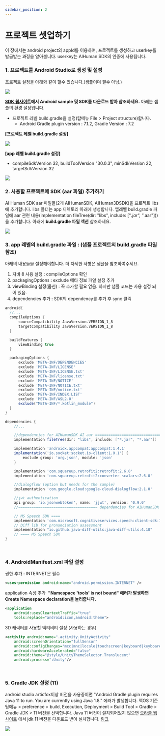 ```yaml
---
sidebar_position: 2
---
```


# 프로젝트 셋업하기

이 장에서는 android project의 appId를 이용하여, 프로젝트를 생성하고 userkey를 발급받는 과정을 알아봅니다. userkey는 AIHuman SDK의 인증에 사용됩니다.

### 1. 프로젝트를 Android Studio로 생성 및 설정

프로젝트 설정을 아래와 같이 할수 있습니다.(샘플이며 필수 아님.)

<img src="/img/aihuman/android/screenshot_projectsetup_1.png"/>

**[SDK 웹사이트](https://aihuman.aistudios.com)에서 Android sample 및 SDK를 다운로드 받아 참조하세요.**
아래는 샘플의 환경 설정입니다.

- 프로젝트 레벨 build.gradle을 설정(탑메뉴 File > Project structure)합니다.
  - Android Gradle plugin version : 7.1.2, Gradle Version : 7.2

**[프로젝트 레벨 build.gradle 설정]**

<img src="/img/aihuman/android/screenshot_projectsetup_2.png"/>

<br/>

**[app 레벨 build.gradle 설정]**

- compileSdkVersion 32, buildToolVersion "30.0.3", minSdkVersion 22, targetSdkVersion 32

<img src="/img/aihuman/android/screenshot_projectsetup_3.png"/>


<br/>

### 2. 사용할 프로젝트에 SDK (aar 파일) 추가하기

AI Human SDK aar 파일들(2개 AIHumanSDK, AIHuman3DSDK)을 프로젝트 libs에 추가합니다. libs 폴더는 app 디렉토리 아래에 생성합니다. 앱레벨 build.gradle 파일에 aar 관련 내용(implementation fileTree(dir: "libs", include: ["*.jar", "*.aar"]))을 추가합니다. 아래에 **build.gradle 파일 섹션** 참조하세요.

<img src="/img/aihuman/android/screenshot_projectsetup_4.png"/>


<br/>

### 3. app 레벨의 build.gradle 파일 : (샘플 프로젝트의 build.gradle 파일 참조)

아래의 내용들을 설정해야합니다. 더 자세한 사항은 샘플을 참조하여주세요.

1. 자바 8 사용 설정 : compileOptions 확인
2. packagingOptions : exclude 메타 정보 파일 설정 추가
3. viewBinding 설정(옵션) : 꼭 추가할 필요 없음. 하지만 샘플 코드는 사용 설정 되어 있음.
4. dependencies 추가 : SDK의 dependency를 추가 후 sync 클릭

```groovy
android{
  //...
  compileOptions {
      sourceCompatibility JavaVersion.VERSION_1_8
      targetCompatibility JavaVersion.VERSION_1_8
  }

  buildFeatures {
      viewBinding true
  }

  packagingOptions {
      exclude 'META-INF/DEPENDENCIES'
      exclude 'META-INF/LICENSE'
      exclude 'META-INF/LICENSE.txt'
      exclude 'META-INF/license.txt'
      exclude 'META-INF/NOTICE'
      exclude 'META-INF/NOTICE.txt'
      exclude 'META-INF/notice.txt'
      exclude 'META-INF/INDEX.LIST'
      exclude 'META-INF/ASL2.0'
      exclude("META-INF/*.kotlin_module")
  }
}

dependencies {
	//...

 	//dependencies for AIHumanSDK AI aar ====================================
    implementation fileTree(dir: "libs", include: ["*.jar", "*.aar"])

    implementation 'androidx.appcompat:appcompat:1.4.1'
    implementation('io.socket:socket.io-client:1.0.1') {
        exclude group: 'org.json', module: 'json'
    }

    implementation 'com.squareup.retrofit2:retrofit:2.6.0'
    implementation 'com.squareup.retrofit2:converter-scalars:2.6.0'

    //dialogflow (option but needs for the sample)
    implementation 'com.google.cloud:google-cloud-dialogflow:2.1.0'

    //jwt authentication
    api group: 'io.jsonwebtoken', name: 'jjwt', version: '0.9.0'
    //==================================== dependencies for AIHumanSDK AI aar

    // MS Speech SDK ====
    implementation 'com.microsoft.cognitiveservices.speech:client-sdk:1.19.0'
    // Diff lib for pronunciation assessment
    implementation "io.github.java-diff-utils:java-diff-utils:4.10"
    // ==== MS Speech SDK
}
```


<br/>

### 4. AndroidManifest.xml 파일 설정

권한 추가 : INTERNET은 필수

```xml
<uses-permission android:name="android.permission.INTERNET" />
```

application 속성 추가
​ **"Namespace 'tools' is not bound" 에러가 발생하면 Create Namespace declaration을 눌러줍니다.**

```xml
<application
    android:usesCleartextTraffic="true"
    tools:replace="android:icon,android:theme">
```

3D 캐릭터를 사용할 액티비티 설정 (사용하는 경우)

```xml
<activity android:name=".activity.UnityActivity"
    android:screenOrientation="fullSensor"
    android:configChanges="mcc|mnc|locale|touchscreen|keyboard|keyboardHidden|navigation|orientation|screenLayout|uiMode|screenSize|smallestScreenSize|fontScale|layoutDirection|density"
    android:hardwareAccelerated="false"
    android:theme="@style/UnityThemeSelector.Translucent"
    android:process=":Unity"/>
```


<br/>

### 5. Gradle JDK 설정 (11)

android studio articfox이상 버전을 사용중이면 "Android Gradle plugin requires Java 11 to run. You are currently using Java 1.8." 에러가 발생합니다. 맥OS 기준 탑메뉴 > preference > build, Execution, Deployment > Build Tool > Gradle > Gradle JDK > 11 버전을 선택합니다. Java 11 버전이 설치되어있지 않으면 [오라클 웹사이트](http://www.oracle.com) 에서 jdk 11 버전을 다운로드 받아 설치합니다. [링크](https://www.oracle.com/kr/java/technologies/javase/jdk11-archive-downloads.html)

<img src="/img/aihuman/android/screenshot_projectsetup_5.png"/>
